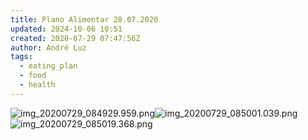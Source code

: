 ```yaml
---
title: Plano Alimentar 28.07.2020
updated: 2024-10-06 10:51
created: 2020-07-29 07:47:56Z
author: André Luz
tags:
  - eating_plan
  - food
  - health
---
```


![img_20200729_084929.959.png](../../_resources/img_20200729_084929.959.png)![img_20200729_085001.039.png](../../_resources/img_20200729_085001.039.png)![img_20200729_085019.368.png](../../_resources/img_20200729_085019.368.png)